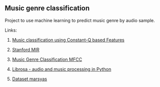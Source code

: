 ## Music genre classification
Project to use machine learning to predict music genre by audio sample.

Links:

1. [Music classification using Constant-Q based Features](http://sig-ma.de/wp-content/uploads/2013/10/Master-thesis-Lena-Brüder.pdf)

2. [Stanford MIR](https://musicinformationretrieval.com/index.html)

3. [Music Genre Classification MFCC](http://cs229.stanford.edu/proj2011/HaggbladeHongKao-MusicGenreClassification.pdf)

4. [Librosa - audio and music processing in Python](https://librosa.github.io)

5. [Dataset marsyas](http://marsyas.info/downloads/datasets.html)
